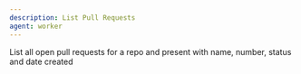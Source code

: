 ```yaml
---
description: List Pull Requests
agent: worker
---
```


List all open pull requests for a repo and present with name, number, status and date created
